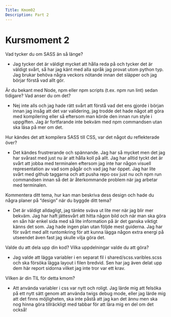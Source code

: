 ```yaml
---
Title: Kmom02
Description: Part 2
---
```


Kursmoment 2
==================

Vad tycker du om SASS än så länge?
* Jag tycker det är väldigt mycket att hålla reda på och tycker det är väldigt svårt, så har jag känt med alla språk jag provat utom python typ. Jag brukar behöva några veckors nötande innan det släpper och jag börjar förstå vad allt gör. 

Är du bekant med Node, npm eller npm scripts (t.ex. npm run lint) sedan tidigare? Vad anser du om det?
* Nej inte alls och jag hade rätt svårt att förstå vad det ens gjorde i början innan jag insåg att det var validering, jag trodde det hade något att göra med kompilering eller så eftersom man körde den innan run style i uppgiften. Jag är fortfarande inte bekväm med npm commandsen utan ska läsa på mer om det.

Hur kändes det att kompilera SASS till CSS, var det något du reflekterade över?
* Det kändes frustrerande och spännande. Jag har så mycket men det jag har svårast med just nu är att hålla koll på allt. Jag har alltid tyckt det är svårt att jobba med terminalen eftersom jag inte har någon visuell representation av vad som pågår och vad jag har öppet. Jag har lite svårt med github taggarna och att pusha repo osv just nu och npm run commandsen innan så det är återkommande problem när jag arbetar med terminalen.

Kommentera ditt tema, hur kan man beskriva dess design och hade du några planer på “design” när du byggde ditt tema?
* Det är väldigt alldagligt, jag tänkte sväva ut lite mer när jag blir mer bekväm. Jag har haft jättesvårt att hitta någon bild och när man ska göra en sån här enkel sida med så lite information på är det ganska viktigt känns det som.  Jag hade ingen plan utan följde mest guiderna. Jag har för svårt med allt runtomkring för att kunna lägga någon extra energi på utseendet även fast jag skulle vilja göra det.

Valde du att dela upp din kod? Vilka uppdelningar valde du att göra?
* Jag valde att lägga variabler i en separat fil i shared/scss.varibles.scss och ska försöka lägga layout i filen bredvid. Sen har jag även delat upp dem här report sidorna vilket jag inte tror var ett krav.
 
Vilken är din TIL för detta kmom?
* Att använda variabler i css var nytt och roligt. Jag lärde mig att felsöka på ett nytt sätt genom att använda twigs debug mode, eller jag lärde mig att det finns möjligheten, ska inte påstå att jag kan det ännu men ska nog hinna göra tillräckligt med tabbar för att lära mig en del om det också!
